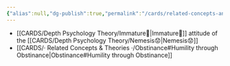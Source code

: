 ```yaml
---
{"alias":null,"dg-publish":true,"permalink":"/cards/related-concepts-and-theories/uncertainty/","dgPassFrontmatter":true,"noteIcon":"1","created":"2023-05-04T08:37:16.410+02:00","updated":"2023-05-08T21:06:39.317+02:00"}
---
```


- [[CARDS/Depth Psychology Theory/Immature🐇\|Immature🐇]] attitude of the [[CARDS/Depth Psychology Theory/Nemesis😟\|Nemesis😟]] 
- [[CARDS/· Related Concepts & Theories ·/Obstinance#Humility through Obstinance\|Obstinance#Humility through Obstinance]]